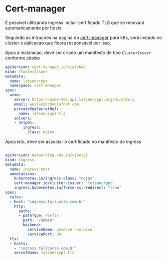 # Cert-manager

É possivel utilizando ingress incluir certificado TLS que se renovará automaticamente por hosts.

Seguindo as intrucoes na pagina do [cert-manager](https://cert-manager.io/v1.1-docs/installation/kubernetes/) para k8s, será instado no cluster a aplicacao que ficara responsável por isso.

Apos a instalacao, deve ser criado um manifesto de tipo `ClusterIssuer` conforme abaixo

```yml
apiVersion: cert-manager.io/v1alpha2
kind: ClusterIssuer
metadata:
  name: letsencrypt
  namespace: cert-manager
spec:
  acme:
    server: https://acme-v02.api.letsencrypt.org/directory
    email: wesley@schoolofnet.com
    privateKeySecretRef:
      name: letsencrypt-tls
    solvers:
    - http01:
        ingress:
          class: nginx
```

Apos isto, deve ser associar o certificado no manifesto do ingress

```yml

apiVersion: networking.k8s.io/v1beta1
kind: Ingress
metadata:
  name: ingress-host
  annotations:
    kubernetes.io/ingress.class: "nginx"
    cert-manager.io/cluster-issuer: "letsencrypt"
    ingress.kubernetes.io/force-ssl-redirect: "true"
spec:
  rules:
  - host: "ingress.fullcycle.com.br"
    http:
      paths:
      - pathType: Prefix
        path: "/admin"
        backend:
          serviceName: goserver-service
          servicePort: 80
  tls:
  - hosts:
    - "ingress.fullcycle.com.br"
    secretName: letsencrypt-tls
```